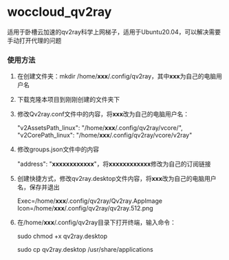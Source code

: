 # woccloud_qv2ray
适用于卧槽云加速的qv2ray科学上网梯子，适用于Ubuntu20.04，可以解决需要手动打开代理的问题

### 使用方法

1. 在创建文件夹：mkdir  /home/**xxx**/.config/qv2ray，其中**xxx**为自己的电脑用户名

2. 下载克隆本项目到刚刚创建的文件夹下

3. 修改Qv2ray.conf文件中的内容，将**xxx**改为自己的电脑用户名：

   "v2AssetsPath_linux": "/home/**xxx**/.config/qv2ray/vcore/",
   "v2CorePath_linux": "/home/**xxx**/.config/qv2ray/vcore/v2ray"

4. 修改groups.json文件中的内容     

   "address": "**xxxxxxxxxxxx**"，将**xxxxxxxxxxxx**修改为自己的订阅链接

5. 创建快捷方式，修改qv2ray.desktop文件内容，将**xxx**改为自己的电脑用户名，保存并退出

   Exec=/home/**xxx**/.config/qv2ray/Qv2ray.AppImage
   Icon=/home/**xxx**/.config/qv2ray/qv2ray.512.png

6. 在/home/**xxx**/.config/qv2ray目录下打开终端，输入命令：

   sudo chmod +x qv2ray.desktop

   sudo cp qv2ray.desktop /usr/share/applications
